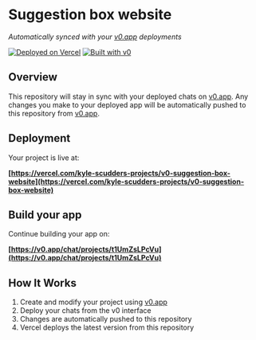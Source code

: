 # Suggestion box website

*Automatically synced with your [v0.app](https://v0.app) deployments*

[![Deployed on Vercel](https://img.shields.io/badge/Deployed%20on-Vercel-black?style=for-the-badge&logo=vercel)](https://vercel.com/kyle-scudders-projects/v0-suggestion-box-website)
[![Built with v0](https://img.shields.io/badge/Built%20with-v0.app-black?style=for-the-badge)](https://v0.app/chat/projects/t1UmZsLPcVu)

## Overview

This repository will stay in sync with your deployed chats on [v0.app](https://v0.app).
Any changes you make to your deployed app will be automatically pushed to this repository from [v0.app](https://v0.app).

## Deployment

Your project is live at:

**[https://vercel.com/kyle-scudders-projects/v0-suggestion-box-website](https://vercel.com/kyle-scudders-projects/v0-suggestion-box-website)**

## Build your app

Continue building your app on:

**[https://v0.app/chat/projects/t1UmZsLPcVu](https://v0.app/chat/projects/t1UmZsLPcVu)**

## How It Works

1. Create and modify your project using [v0.app](https://v0.app)
2. Deploy your chats from the v0 interface
3. Changes are automatically pushed to this repository
4. Vercel deploys the latest version from this repository